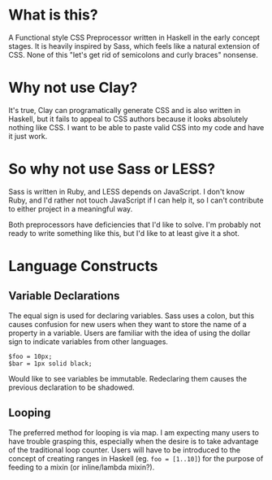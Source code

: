 # What is this?

A Functional style CSS Preprocessor written in Haskell in the early concept stages.  It is heavily inspired by Sass, which feels like a natural extension of CSS.  None of this "let's get rid of semicolons and curly braces" nonsense.

# Why not use Clay?

It's true, Clay can programatically generate CSS and is also written in Haskell, but it fails to appeal to CSS authors because it looks absolutely nothing like CSS.  I want to be able to paste valid CSS into my code and have it just work.

# So why not use Sass or LESS?

Sass is written in Ruby, and LESS depends on JavaScript.  I don't know Ruby, and I'd rather not touch JavaScript if I can help it, so I can't contribute to either project in a meaningful way.

Both preprocessors have deficiencies that I'd like to solve.  I'm probably not ready to write something like this, but I'd like to at least give it a shot.

# Language Constructs

## Variable Declarations

The equal sign is used for declaring variables.  Sass uses a colon, but this causes confusion for new users when they want to store the name of a property in a variable.  Users are familiar with the idea of using the dollar sign to indicate variables from other languages.

```fcss
$foo = 10px;
$bar = 1px solid black;
```

Would like to see variables be immutable.  Redeclaring them causes the previous declaration to be shadowed.

## Looping

The preferred method for looping is via map.  I am expecting many users to have trouble grasping this, especially when the desire is to take advantage of the traditional loop counter.  Users will have to be introduced to the concept of creating ranges in Haskell (eg. `foo = [1..10]`) for the purpose of feeding to a mixin (or inline/lambda mixin?).
